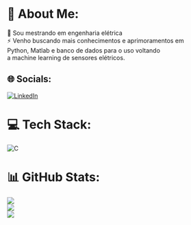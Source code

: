 # 💫 About Me:
🔭 Sou mestrando em engenharia elétrica<br>⚡ Venho buscando mais conhecimentos e aprimoramentos em<br> Python, Matlab e banco de dados para o uso voltando<br>a machine learning de sensores elétricos.<br>


## 🌐 Socials:
[![LinkedIn](https://img.shields.io/badge/LinkedIn-%230077B5.svg?logo=linkedin&logoColor=white)](https://linkedin.com/in/https://www.linkedin.com/in/medeiros-marcelo/) 

# 💻 Tech Stack:
![C](https://img.shields.io/badge/c-%2300599C.svg?style=flat&logo=c&logoColor=white)
# 📊 GitHub Stats:
![](https://github-readme-stats.vercel.app/api?username=mmedeiros456&theme=slateorange&hide_border=false&include_all_commits=false&count_private=false)<br/>
![](https://github-readme-streak-stats.herokuapp.com/?user=mmedeiros456&theme=slateorange&hide_border=false)<br/>
![](https://github-readme-stats.vercel.app/api/top-langs/?username=mmedeiros456&theme=slateorange&hide_border=false&include_all_commits=false&count_private=false&layout=compact)

<!-- Proudly created with GPRM ( https://gprm.itsvg.in ) -->

